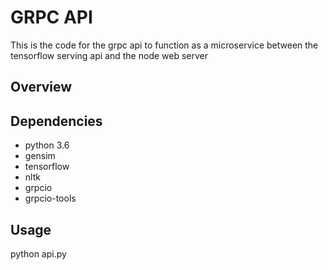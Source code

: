 # GRPC API
This is the code for the grpc api to function as a microservice between the tensorflow serving api and the node web server
## Overview

## Dependencies

- python 3.6
- gensim
- tensorflow
- nltk
- grpcio 
- grpcio-tools

## Usage

python api.py

